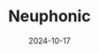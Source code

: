---  
layout: startup_page  
title: "Neuphonic"  
id: "neuphonic.com"  
permalink: "/neuphonicneuphonic.com10172024/"  
website: "https://neuphonic.com/"  
funding_round: "Pre-Seed"  
funding_amount: "£3M"  
investors: "Moonfire VC, Tiny VC, Salica Oryx Fund, Cur8 Capital"  
about: "Neuphonic is developing the world's fastest text-to-speech technology, enabling real-time, incremental speech generation with ultra-low latency. Their patent-pending algorithm addresses limitations in current conversational AI by creating more natural-sounding, human-like speech, regardless of the Large Language Model used. This technology is available via API for businesses looking to create human-like speech in their products."  
markets: "AI, Conversational AI, Voice Technology, Speech Recognition, Translation Service"  
hq: "London, England, United Kingdom"  
founded_year: "2024"  
linkedin: "https://uk.linkedin.com/company/neuphonic"  
twitter: "https://x.com/neuphonicspeech"  
instagram: ""  
facebook: ""  
crunchbase: "https://www.crunchbase.com/organization/neuphonic"  
pitchbook: ""  

date_display: "17-Oct-2024"  
date: "2024-10-17"

# SEO Optimization  
meta_title: "Neuphonic - Pre-Seed Funding (£3M)"  
meta_description: "Neuphonic, Neuphonic is developing the world's fastest text-to-speech technology, enabling real-time, incremental speech generation with ultra-low latency. Their..."  
meta_keywords: "Neuphonic, AI, Conversational AI, Voice Technology, Speech Recognition, Translation Service, Pre-Seed funding"  
canonical_url: "https://startup.projectstartups.com/neuphonicneuphonic.com10172024/"  
---